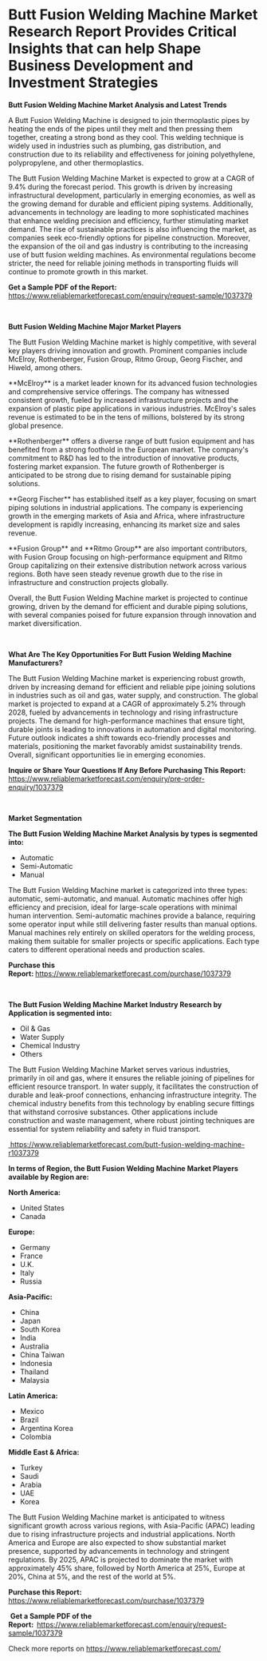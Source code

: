 <p><h1>Butt Fusion Welding Machine Market Research Report Provides Critical Insights that can help Shape Business Development and Investment Strategies</h1></p><p><strong>Butt Fusion Welding Machine Market Analysis and Latest Trends</strong></p>
<p><p>A Butt Fusion Welding Machine is designed to join thermoplastic pipes by heating the ends of the pipes until they melt and then pressing them together, creating a strong bond as they cool. This welding technique is widely used in industries such as plumbing, gas distribution, and construction due to its reliability and effectiveness for joining polyethylene, polypropylene, and other thermoplastics.</p><p>The Butt Fusion Welding Machine Market is expected to grow at a CAGR of 9.4% during the forecast period. This growth is driven by increasing infrastructural development, particularly in emerging economies, as well as the growing demand for durable and efficient piping systems. Additionally, advancements in technology are leading to more sophisticated machines that enhance welding precision and efficiency, further stimulating market demand. The rise of sustainable practices is also influencing the market, as companies seek eco-friendly options for pipeline construction. Moreover, the expansion of the oil and gas industry is contributing to the increasing use of butt fusion welding machines. As environmental regulations become stricter, the need for reliable joining methods in transporting fluids will continue to promote growth in this market.</p></p>
<p><strong>Get a Sample PDF of the Report:&nbsp;</strong> <a href="https://www.reliablemarketforecast.com/enquiry/request-sample/1037379?utm_campaign=2950&utm_medium=2&utm_source=Github&utm_content=ia&utm_term=10042025&utm_id=butt-fusion-welding-machine">https://www.reliablemarketforecast.com/enquiry/request-sample/1037379</a></p>
<p>&nbsp;</p>
<p><strong>Butt Fusion Welding Machine Major Market Players</strong></p>
<p><p>The Butt Fusion Welding Machine market is highly competitive, with several key players driving innovation and growth. Prominent companies include McElroy, Rothenberger, Fusion Group, Ritmo Group, Georg Fischer, and Hiweld, among others. </p><p>**McElroy** is a market leader known for its advanced fusion technologies and comprehensive service offerings. The company has witnessed consistent growth, fueled by increased infrastructure projects and the expansion of plastic pipe applications in various industries. McElroy's sales revenue is estimated to be in the tens of millions, bolstered by its strong global presence.</p><p>**Rothenberger** offers a diverse range of butt fusion equipment and has benefited from a strong foothold in the European market. The company's commitment to R&D has led to the introduction of innovative products, fostering market expansion. The future growth of Rothenberger is anticipated to be strong due to rising demand for sustainable piping solutions.</p><p>**Georg Fischer** has established itself as a key player, focusing on smart piping solutions in industrial applications. The company is experiencing growth in the emerging markets of Asia and Africa, where infrastructure development is rapidly increasing, enhancing its market size and sales revenue.</p><p>**Fusion Group** and **Ritmo Group** are also important contributors, with Fusion Group focusing on high-performance equipment and Ritmo Group capitalizing on their extensive distribution network across various regions. Both have seen steady revenue growth due to the rise in infrastructure and construction projects globally.</p><p>Overall, the Butt Fusion Welding Machine market is projected to continue growing, driven by the demand for efficient and durable piping solutions, with several companies poised for future expansion through innovation and market diversification.</p></p>
<p>&nbsp;</p>
<p><strong>What Are The Key Opportunities For Butt Fusion Welding Machine Manufacturers?</strong></p>
<p><p>The Butt Fusion Welding Machine market is experiencing robust growth, driven by increasing demand for efficient and reliable pipe joining solutions in industries such as oil and gas, water supply, and construction. The global market is projected to expand at a CAGR of approximately 5.2% through 2028, fueled by advancements in technology and rising infrastructure projects. The demand for high-performance machines that ensure tight, durable joints is leading to innovations in automation and digital monitoring. Future outlook indicates a shift towards eco-friendly processes and materials, positioning the market favorably amidst sustainability trends. Overall, significant opportunities lie in emerging economies.</p></p>
<p><strong>Inquire or Share Your Questions If Any Before Purchasing This Report:</strong> <a href="https://www.reliablemarketforecast.com/enquiry/pre-order-enquiry/1037379?utm_campaign=2950&utm_medium=2&utm_source=Github&utm_content=ia&utm_term=10042025&utm_id=butt-fusion-welding-machine">https://www.reliablemarketforecast.com/enquiry/pre-order-enquiry/1037379</a></p>
<p>&nbsp;</p>
<p><strong>Market Segmentation</strong></p>
<p><strong>The Butt Fusion Welding Machine Market Analysis by types is segmented into:</strong></p>
<p><ul><li>Automatic</li><li>Semi-Automatic</li><li>Manual</li></ul></p>
<p><p>The Butt Fusion Welding Machine market is categorized into three types: automatic, semi-automatic, and manual. Automatic machines offer high efficiency and precision, ideal for large-scale operations with minimal human intervention. Semi-automatic machines provide a balance, requiring some operator input while still delivering faster results than manual options. Manual machines rely entirely on skilled operators for the welding process, making them suitable for smaller projects or specific applications. Each type caters to different operational needs and production scales.</p></p>
<p><strong>Purchase this Report:&nbsp;</strong><a href="https://www.reliablemarketforecast.com/purchase/1037379?utm_campaign=2950&utm_medium=2&utm_source=Github&utm_content=ia&utm_term=10042025&utm_id=butt-fusion-welding-machine">https://www.reliablemarketforecast.com/purchase/1037379</a></p>
<p>&nbsp;</p>
<p><strong>The Butt Fusion Welding Machine Market Industry Research by Application is segmented into:</strong></p>
<p><ul><li>Oil & Gas</li><li>Water Supply</li><li>Chemical Industry</li><li>Others</li></ul></p>
<p><p>The Butt Fusion Welding Machine Market serves various industries, primarily in oil and gas, where it ensures the reliable joining of pipelines for efficient resource transport. In water supply, it facilitates the construction of durable and leak-proof connections, enhancing infrastructure integrity. The chemical industry benefits from this technology by enabling secure fittings that withstand corrosive substances. Other applications include construction and waste management, where robust jointing techniques are essential for system reliability and safety in fluid transport.</p></p>
<p><a href="https://www.reliablemarketforecast.com/butt-fusion-welding-machine-r1037379?utm_campaign=2950&utm_medium=2&utm_source=Github&utm_content=ia&utm_term=10042025&utm_id=butt-fusion-welding-machine">&nbsp;https://www.reliablemarketforecast.com/butt-fusion-welding-machine-r1037379</a></p>
<p><strong>In terms of Region, the Butt Fusion Welding Machine Market Players available by Region are:</strong></p>
<p>
    <p> <strong> North America: </strong>
        <ul>
            <li>United States</li>
            <li>Canada</li>
        </ul>
        </p> 
    <p> <strong> Europe: </strong>
        <ul>
            <li>Germany</li>
            <li>France</li>
            <li>U.K.</li>
            <li>Italy</li>
            <li>Russia</li>
        </ul>
        </p> 
    <p> <strong> Asia-Pacific: </strong>
        <ul>
            <li>China</li>
            <li>Japan</li>
            <li>South Korea</li>
            <li>India</li>
            <li>Australia</li>
            <li>China Taiwan</li>
            <li>Indonesia</li>
            <li>Thailand</li>
            <li>Malaysia</li>
        </ul>
        </p> 
    <p> <strong> Latin America: </strong>
        <ul>
            <li>Mexico</li>
            <li>Brazil</li>
            <li>Argentina Korea</li>
            <li>Colombia</li>
        </ul>
        </p> 
    <p> <strong> Middle East & Africa: </strong>
        <ul>
            <li>Turkey</li>
            <li>Saudi</li>
            <li>Arabia</li>
            <li>UAE</li>
            <li>Korea</li>
        </ul>
    </p>
    </p>
<p><p>The Butt Fusion Welding Machine market is anticipated to witness significant growth across various regions, with Asia-Pacific (APAC) leading due to rising infrastructure projects and industrial applications. North America and Europe are also expected to show substantial market presence, supported by advancements in technology and stringent regulations. By 2025, APAC is projected to dominate the market with approximately 45% share, followed by North America at 25%, Europe at 20%, China at 5%, and the rest of the world at 5%.</p></p>
<p><strong>Purchase this Report: </strong><a href="https://www.reliablemarketforecast.com/purchase/1037379?utm_campaign=2950&utm_medium=2&utm_source=Github&utm_content=ia&utm_term=10042025&utm_id=butt-fusion-welding-machine">https://www.reliablemarketforecast.com/purchase/1037379</a></p>
<p>&nbsp;<strong>Get a Sample PDF of the Report:&nbsp;&nbsp;</strong><a href="https://www.reliablemarketforecast.com/enquiry/request-sample/1037379?utm_campaign=2950&utm_medium=2&utm_source=Github&utm_content=ia&utm_term=10042025&utm_id=butt-fusion-welding-machine">https://www.reliablemarketforecast.com/enquiry/request-sample/1037379</a></p>
<p><strong></strong></p>
<p>Check more reports on <a href="https://www.reliablemarketforecast.com/?utm_campaign=2950&utm_medium=2&utm_source=Github&utm_content=ia&utm_term=10042025&utm_id=butt-fusion-welding-machine">https://www.reliablemarketforecast.com/</a></p>